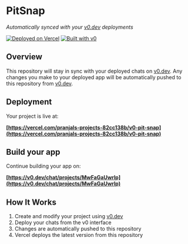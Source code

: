 # PitSnap

*Automatically synced with your [v0.dev](https://v0.dev) deployments*

[![Deployed on Vercel](https://img.shields.io/badge/Deployed%20on-Vercel-black?style=for-the-badge&logo=vercel)](https://vercel.com/pranjals-projects-82cc138b/v0-pit-snap)
[![Built with v0](https://img.shields.io/badge/Built%20with-v0.dev-black?style=for-the-badge)](https://v0.dev/chat/projects/MwFaGaUwrlp)

## Overview

This repository will stay in sync with your deployed chats on [v0.dev](https://v0.dev).
Any changes you make to your deployed app will be automatically pushed to this repository from [v0.dev](https://v0.dev).

## Deployment

Your project is live at:

**[https://vercel.com/pranjals-projects-82cc138b/v0-pit-snap](https://vercel.com/pranjals-projects-82cc138b/v0-pit-snap)**

## Build your app

Continue building your app on:

**[https://v0.dev/chat/projects/MwFaGaUwrlp](https://v0.dev/chat/projects/MwFaGaUwrlp)**

## How It Works

1. Create and modify your project using [v0.dev](https://v0.dev)
2. Deploy your chats from the v0 interface
3. Changes are automatically pushed to this repository
4. Vercel deploys the latest version from this repository
